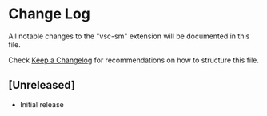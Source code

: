 # Change Log

All notable changes to the "vsc-sm" extension will be documented in this file.

Check [Keep a Changelog](http://keepachangelog.com/) for recommendations on how to structure this file.

## [Unreleased]

- Initial release